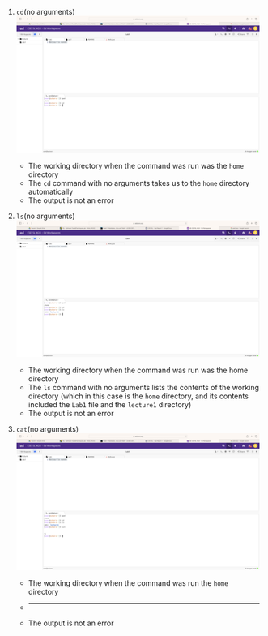 1. `cd`(no arguments)
   ![Image](cd_no_arguments.png)
   - The working directory when the command was run was the `home` directory
   - The `cd` command with no arguments takes us to the `home` directory automatically
   - The output is not an error

2. `ls`(no arguments)
   ![Image](ls_no_arguments.png)
   - The working directory when the command was run was the home directory
   - The `ls` command with no arguments lists the contents of the working directory (which in this case is the `home` directory, and its contents included the `Lab1` file and the `lecture1` directory)
   - The output is not an error
3. `cat`(no arguments)
   ![Image](cat_no_arguments.png)
   - The working directory when the command was run the `home` directory
   - _______________________________
   - The output is not an error




